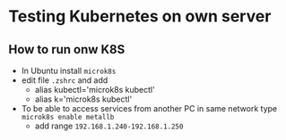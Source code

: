 # Testing Kubernetes on own server

## How to run onw K8S
- In Ubuntu install `microk8s`
- edit file `.zshrc` and add
  - alias kubectl='microk8s kubectl'
  - alias k='microk8s kubectl'
- To be able to access services from another PC in same network type `microk8s enable metallb`
  - add range `192.168.1.240-192.168.1.250`
